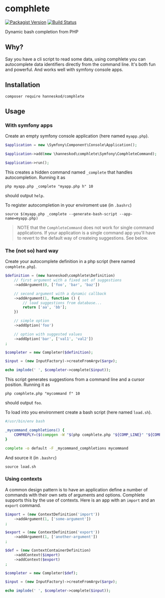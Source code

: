 # comphlete

[![Packagist Version](https://img.shields.io/packagist/v/hanneskod/comphlete.svg?style=flat-square)](https://packagist.org/packages/hanneskod/comphlete)
[![Build Status](https://img.shields.io/travis/hanneskod/comphlete/master.svg?style=flat-square)](https://travis-ci.org/hanneskod/comphlete)

Dynamic bash completion from PHP

## Why?

Say you have a cli script to read some data, using comphlete you can
autocomplete data identifiers directly from the command line. It's both fun and
powerful. And works well with symfony console apps.

## Installation

```shell
composer require hanneskod/comphlete
```

## Usage

### With symfony apps

Create an empty symfony console application (here named `myapp.php`).

```php
$application = new \Symfony\Component\Console\Application();

$application->add(new \hanneskod\comphlete\Symfony\ComphleteCommand);

$application->run();
```

This creates a hidden command named `_complete` that handles autocompletion.
Running it as

```shell
php myapp.php _complete "myapp.php h" 10
```

should output `help`.

To register autocompletion in your enviroment use (in `.bashrc`)

```shell
source $(myapp.php _complete --generate-bash-script --app-name=myapp.php)
```

> NOTE that the `ComphleteCommand` does not work for single command applications.
> If your application is a single command app you'll have to
> revert to the default way of createing suggestions. See below.

### The (not so) hard way

Create your autocomplete definition in a php script (here named `comphlete.php`).

```php
$definition = (new hanneskod\comphlete\Definition)
    // first argument with a fixed set of suggestions
    ->addArgument(0, ['foo', 'bar', 'baz'])

    // second argument with a dynamic callback
    ->addArgument(1, function () {
        // load suggestions from database...
        return ['aa', 'bb'];
    })

    // simple option
    ->addOption('foo')

    // option with suggested values
    ->addOption('bar', ['val1', 'val2'])
;

$completer = new Completer($definition);

$input = (new InputFactory)->createFromArgv($argv);

echo implode(' ', $completer->complete($input));
```

This script generates suggestions from a command line and a cursor position.
Running it as

```shell
php comphlete.php "mycommand f" 10
```

should output `foo`.

To load into you environment create a bash script (here named `load.sh`).

```bash
#/usr/bin/env bash

_mycommand_comphletions() {
    COMPREPLY=($(compgen -W "$(php comphlete.php "${COMP_LINE}" "${COMP_POINT}")"))
}

complete -o default -F _mycommand_comphletions mycommand
```

And source it (in `.bashrc`)

```shell
source load.sh
```

### Using contexts

A common design pattern is to have an application define a number of commands
with their own sets of arguments and options. Comphlete supports this by the use
of contexts. Here is an app with an `import` and an `export` command.

```php
$import = (new ContextDefinition('import'))
    ->addArgument(1, ['some-argument'])
;

$export = (new ContextDefinition('export'))
    ->addArgument(1, ['another-argument'])
;

$def = (new ContextContainerDefinition)
    ->addContext($import)
    ->addContext($export)
;

$completer = new Completer($def);

$input = (new InputFactory)->createFromArgv($argv);

echo implode(' ', $completer->complete($input));
```
